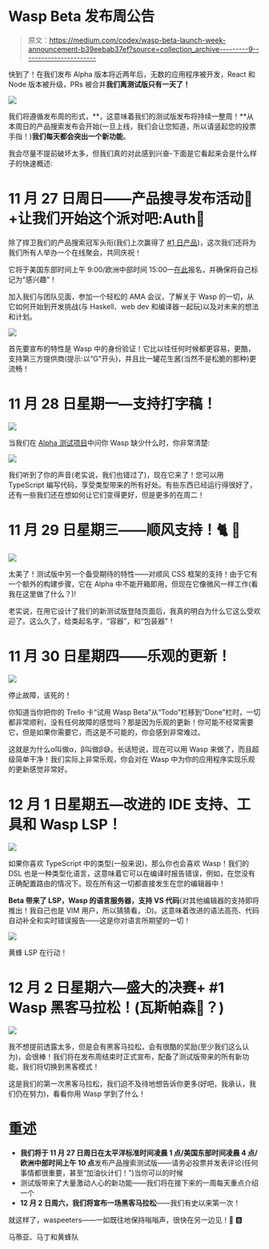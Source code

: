 # Wasp Beta 发布周公告

> 原文：<https://medium.com/codex/wasp-beta-launch-week-announcement-b39eebab37ef?source=collection_archive---------9----------------------->

快到了！在我们发布 Alpha 版本将近两年后，无数的应用程序被开发，React 和 Node 版本被升级，PRs 被合并**我们离测试版只有一天了！**

![](img/4264eaf8d56d50decd11fba1d50b4ecd.png)

我们将遵循发布周的形式，**，这意味着我们的测试版发布将持续一整周！**从本周日的产品搜索发布会开始(一旦上线，我们会让您知道，所以请竖起您的投票手指！)**我们每天都会突出一个新功能**。

我会尽量不提前破坏太多，但我们真的对此感到兴奋-下面是它看起来会是什么样子的快速概述:

# 11 月 27 日周日——产品搜寻发布活动🚀+让我们开始这个派对吧:Auth🎉[](https://wasp-lang.dev/blog/2022/11/26/wasp-beta-launch-week#sunday-nov-27---product-hunt-launch-event---lets-get-this-party-started-auth-)

除了捍卫我们的产品搜索冠军头衔(我们上次赢得了 [#1 日产品](https://www.producthunt.com/products/wasp-lang-alpha#wasp-lang-alpha))，这次我们还将为我们所有人举办一个在线聚会，共同庆祝！

它将于美国东部时间上午 9:00/欧洲中部时间 15:00—[在此](https://discord.gg/4kUcXChX?event=1042717917097246720)报名，并确保将自己标记为“感兴趣”！

加入我们与团队见面，参加一个轻松的 AMA 会议，了解关于 Wasp 的一切，从它如何开始到开发挑战(与 Haskell、web dev 和编译器一起玩)以及对未来的想法和计划。

![](img/493e3db34ed0c16708a59349cce73666.png)

首先要宣布的特性是 Wasp 中的身份验证！它比以往任何时候都更容易，更酷，支持第三方提供商(提示:以“G”开头)，并且比一罐花生酱(当然不是松脆的那种)更流畅！

# 11 月 28 日星期一—支持打字稿！[](https://wasp-lang.dev/blog/2022/11/26/wasp-beta-launch-week#monday-nov-28---typescript-support)

![](img/851b3ab7813579920ac324340ee26966.png)

当我们在 [Alpha 测试项目](https://wasp-lang.dev/blog/2022/11/16/alpha-testing-program-post-mortem)中问你 Wasp 缺少什么时，你非常清楚:

![](img/91df0f4c0a5b3a59a427cc2d1ee2a068.png)

我们听到了你的声音(老实说，我们也错过了)，现在它来了！您可以用 TypeScript 编写代码，享受类型带来的所有好处。有些东西已经运行得很好了，还有一些我们还在想如何让它们变得更好，但是更多的在周二！

# 11 月 29 日星期三——顺风支持！🐈 💨[](https://wasp-lang.dev/blog/2022/11/26/wasp-beta-launch-week#wednesday-nov-29---tailwind-support-)

![](img/72f28e9539fa611aee6dab3fdc9ea440.png)

太美了！测试版中另一个备受期待的特性——对顺风 CSS 框架的支持！由于它有一个额外的构建步骤，它在 Alpha 中不能开箱即用，但现在它像微风一样工作(看我在这里做了什么？)!

老实说，在用它设计了我们的新测试版登陆页面后，我真的明白为什么它这么受欢迎了。这么久了，给类起名字，“容器”，和“包装器”！

# 11 月 30 日星期四——乐观的更新！[](https://wasp-lang.dev/blog/2022/11/26/wasp-beta-launch-week#thursday-nov-30---optimistic-updates)

![](img/9438159f3b831b9c901e47e4b0bcc048.png)

停止故障，该死的！

你知道当你把你的 Trello 卡“试用 Wasp Beta”从“Todo”栏移到“Done”栏时，一切都非常顺利，没有任何故障的感觉吗？那是因为乐观的更新！你可能不经常需要它，但是如果你需要它，而这是不可能的，你会感到非常难过。

这就是为什么α叫做α，β叫做β😅。长话短说，现在可以用 Wasp 来做了，而且超级简单干净！我们实际上非常乐观，你会对在 Wasp 中为你的应用程序实现乐观的更新感觉非常好。

# 12 月 1 日星期五—改进的 IDE 支持、工具和 Wasp LSP！[](https://wasp-lang.dev/blog/2022/11/26/wasp-beta-launch-week#friday-dec-1---improved-ide-support-tooling-and-wasp-lsp)

![](img/32070c02ef6d58a5c864670cd9b99be9.png)

如果你喜欢 TypeScript 中的类型(一般来说)，那么你也会喜欢 Wasp！我们的 DSL 也是一种类型化语言，这意味着它可以在编译时报告错误，例如，在您没有正确配置路由的情况下。现在所有这一切都直接发生在您的编辑器中！

**Beta 带来了 LSP，Wasp 的语言服务器，支持 VS 代码**(对其他编辑器的支持即将推出！我自己也是 VIM 用户，所以猜猜看，:D)。这意味着改进的语法高亮、代码自动补全和实时错误报告——这是你对语言所期望的一切！

![](img/1983cb01773c0ab0f9ab71c1f87462d1.png)

黄蜂 LSP 在行动！

# 12 月 2 日星期六—盛大的决赛+ #1 Wasp 黑客马拉松！(瓦斯帕森🐝？)

![](img/8467829488ffa8917bec029fd5a1f3af.png)

我不想提前透露太多，但是会有黑客马拉松，会有很酷的奖励(至少我们这么认为)，会很棒！我们将在发布周结束时正式宣布，配备了测试版带来的所有新功能，我们将切换到黑客模式！

这是我们的第一次黑客马拉松，我们迫不及待地想告诉你更多(好吧，我承认，我们仍在努力)，看看你用 Wasp 学到了什么！

# 重述[](https://wasp-lang.dev/blog/2022/11/26/wasp-beta-launch-week#recap)

*   **我们将于 11 月 27 日周日在太平洋标准时间凌晨 1 点/美国东部时间凌晨 4 点/欧洲中部时间上午 10 点**发布产品搜索测试版——请务必投票并发表评论(任何事情都很重要，甚至“加油伙计们！”)当你可以的时候
*   测试版带来了大量激动人心的新功能——我们将在接下来的一周每天重点介绍一个
*   **12 月 2 日周六，我们将宣布一场黑客马拉松**——我们有史以来第一次！

就这样了，waspeeters——一如既往地保持嗡嗡声，很快在另一边见！🐝 🅱️

马蒂亚、马丁和黄蜂队